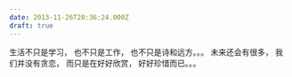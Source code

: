 ```yaml
---
date: 2013-11-26T20:36:24.000Z
draft: true
---
```

生活不只是学习，
也不只是工作，
也不只是诗和远方。。。
未来还会有很多，
我们并没有贪恋，
而只是在好好欣赏，
好好珍惜而已。。。